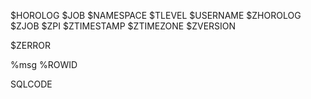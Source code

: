 $HOROLOG
$JOB
$NAMESPACE
$TLEVEL
$USERNAME
$ZHOROLOG
$ZJOB
$ZPI
$ZTIMESTAMP
$ZTIMEZONE
$ZVERSION

$ZERROR

%msg
%ROWID

SQLCODE

